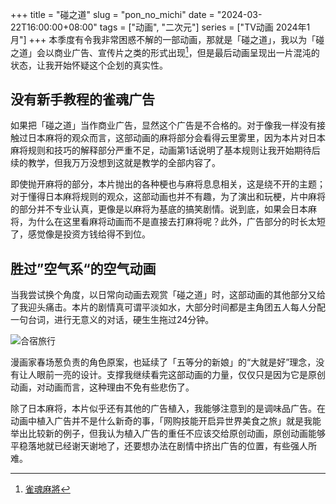 +++
title = "碰之道"
slug = "pon_no_michi"
date = "2024-03-22T16:00:00+08:00"
tags = ["动画", "二次元"]
series = ["TV动画 2024年1月"]
+++
本季度有令我非常困惑不解的一部动画，那就是「碰之道」，我以为「碰之道」会以商业广告、宣传片之类的形式出现[^1]，但是最后动画呈现出一片混沌的状态，让我开始怀疑这个企划的真实性。

## 没有新手教程的雀魂广告
如果把「碰之道」当作商业广告，显然这个广告是不合格的。对于像我一样没有接触过日本麻将的观众而言，这部动画的麻将部分会看得云里雾里，因为本片对日本麻将规则和技巧的解释部分严重不足，动画第1话说明了基本规则让我开始期待后续的教学，但我万万没想到这就是教学的全部内容了。

即使抛开麻将的部分，本片抛出的各种梗也与麻将息息相关，这是绕不开的主题；对于懂得日本麻将规则的观众，这部动画也并不有趣，为了演出和玩梗，片中麻将的部分并不专业认真，更像是以麻将为基底的搞笑剧情。说到底，如果会日本麻将，为什么在这里看麻将动画而不是直接去打麻将呢？此外，广告部分的时长太短了，感觉像是投资方钱给得不到位。

## 胜过”空气系“的空气动画
当我尝试换个角度，以日常向动画去观赏「碰之道」时，这部动画的其他部分又给了我迎头痛击。本片的剧情真可谓平淡如水，大部分时间都是主角团五人每人分配一句台词，进行无意义的对话，硬生生拖过24分钟。

![合宿旅行](01.avif "合宿旅行")

漫画家春场葱负责的角色原案，也延续了「五等分的新娘」的“大就是好”理念，没有让人眼前一亮的设计。支撑我继续看完这部动画的力量，仅仅只是因为它是原创动画，对动画而言，这种理由不免有些悲伤了。

除了日本麻将，本片似乎还有其他的广告植入，我能够注意到的是调味品广告。在动画中植入广告并不是什么新奇的事，「网购技能开启异世界美食之旅」就是我能举出比较新的例子，但我认为植入广告的重任不应该交给原创动画，原创动画能够平稳落地就已经谢天谢地了，还要想办法在剧情中挤出广告的位置，有些强人所难。

[^1]:[雀魂麻將](https://www.maj-soul.com)